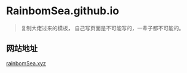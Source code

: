 # RainbomSea.github.io

> 复制大佬过来的模板， 自己写页面是不可能写的，一辈子都不可能的。

## 网站地址

[rainbomSea.xyz](http://rainbomsea.xyz/)
